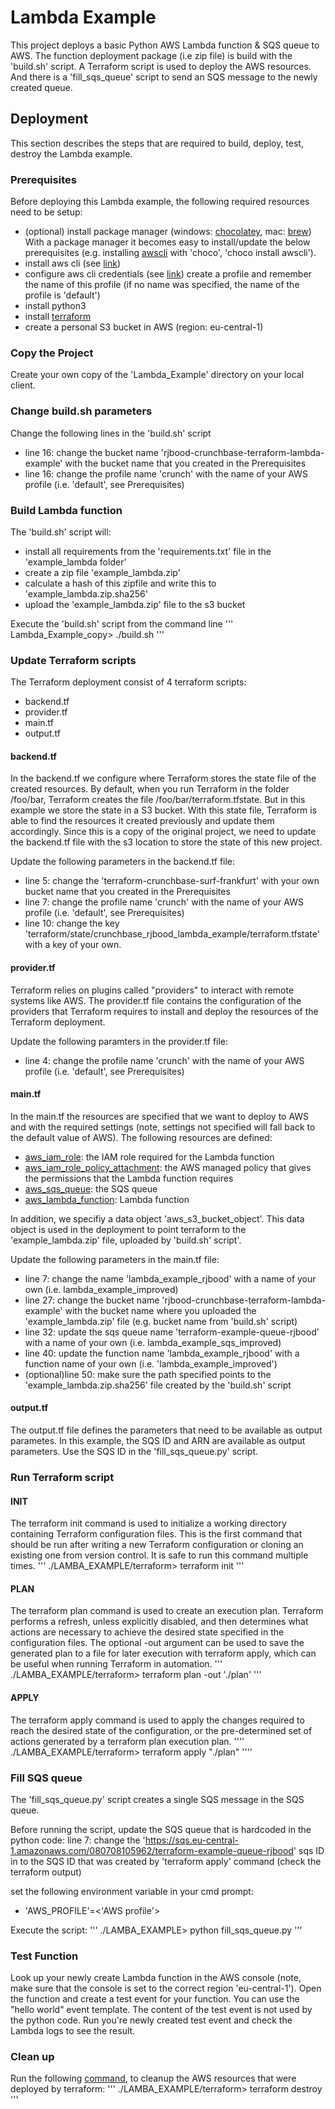 # Lambda Example

This project deploys a basic Python AWS Lambda function & SQS queue to AWS.
The function deployment package (i.e zip file) is build with the 'build.sh' script.
A Terraform script is used to deploy the AWS resources.
And there is a 'fill_sqs_queue' script to send an SQS message to the newly created queue.

## Deployment

This section describes the steps that are required to build, deploy, test, destroy the Lambda example.

### Prerequisites 

Before deploying this Lambda example, the following required resources need to be setup:
- (optional) install package manager (windows: [chocolatey](https://chocolatey.org/install), mac: [brew](https://brew.sh))
    With a package manager it becomes easy to install/update the below prerequisites (e.g. installing [awscli](https://chocolatey.org/packages/awscli) with 'choco', 'choco install awscli').
- install aws cli (see [link](https://docs.aws.amazon.com/cli/latest/userguide/install-cliv2.html))
- configure aws cli credentials (see [link](https://docs.aws.amazon.com/cli/latest/userguide/cli-chap-configure.html))
    create a profile and remember the name of this profile (if no name was specified, the name of the profile is 'default')
- install python3 
- install [terraform](https://www.terraform.io/downloads.html)
- create a personal S3 bucket in AWS (region: eu-central-1)

### Copy the Project

Create your own copy of the 'Lambda_Example' directory on your local client.

### Change build.sh parameters

Change the following lines in the 'build.sh' script
- line 16: change the bucket name 'rjbood-crunchbase-terraform-lambda-example' with the bucket name that you created in the Prerequisites
- line 16: change the profile name 'crunch' with the name of your AWS profile (i.e. 'default', see Prerequisites)

### Build Lambda function

The 'build.sh' script will:
- install all requirements from the 'requirements.txt' file in the 'example_lambda folder'
- create a zip file 'example_lambda.zip'
- calculate a hash of this zipfile and write this to 'example_lambda.zip.sha256'
- upload the 'example_lambda.zip' file to the s3 bucket

Execute the 'build.sh' script from the command line
'''
    Lambda_Example_copy> ./build.sh
'''

### Update Terraform scripts

The Terraform deployment consist of 4 terraform scripts:
- backend.tf
- provider.tf
- main.tf
- output.tf

#### backend.tf
In the backend.tf we configure where Terraform stores the state file of the created resources. By default, when you run Terraform in the folder /foo/bar, Terraform creates the file /foo/bar/terraform.tfstate. But in this example we store the state in a S3 bucket. With this state file, Terraform is able to find the resources it created previously and update them accordingly.
Since this is a copy of the original project, we need to update the backend.tf file with the s3 location to store the state of this new project.

Update the following parameters in the backend.tf file:
- line 5: change the 'terraform-crunchbase-surf-frankfurt' with your own bucket name that you created in the Prerequisites
- line 7: change the profile name 'crunch' with the name of your AWS profile (i.e. 'default', see Prerequisites)
- line 10: change the key 'terraform/state/crunchbase_rjbood_lambda_example/terraform.tfstate' with a key of your own.

#### provider.tf
Terraform relies on plugins called "providers" to interact with remote systems like AWS. 
The provider.tf file contains the configuration of the providers that Terraform requires to install and deploy the resources of the Terraform deployment.

Update the following paramters in the provider.tf file:
- line 4: change the profile name 'crunch' with the name of your AWS profile (i.e. 'default', see Prerequisites)

#### main.tf
In the main.tf the resources are specified that we want to deploy to AWS and with the required settings (note, settings not specified will fall back to the default value of AWS).
The following resources are defined:
- [aws_iam_role](https://registry.terraform.io/providers/hashicorp/aws/latest/docs/resources/iam_role): the IAM role required for the Lambda function
- [aws_iam_role_policy_attachment](https://registry.terraform.io/providers/hashicorp/aws/latest/docs/resources/iam_role_policy_attachment): the AWS managed policy that gives the permissions that the Lambda function requires
- [aws_sqs_queue](https://registry.terraform.io/providers/hashicorp/aws/latest/docs/resources/iam_role_policy_attachment): the SQS queue
- [aws_lambda_function](https://registry.terraform.io/providers/hashicorp/aws/latest/docs/resources/lambda_function): Lambda function

In addition, we specifiy a data object 'aws_s3_bucket_object'. This data object is used in the deployment to point terraform to the 'example_lambda.zip' file, uploaded by 'build.sh' script'.

Update the following parameters in the main.tf file:
- line 7: change the name 'lambda_example_rjbood' with a name of your own (i.e. lambda_example_improved)
- line 27: change the bucket name 'rjbood-crunchbase-terraform-lambda-example' with the bucket name where you uploaded the 'example_lambda.zip' file (e.g. bucket name from 'build.sh' script)
- line 32: update the sqs queue name 'terraform-example-queue-rjbood' with a name of your own (i.e. lambda_example_sqs_improved)
- line 40: update the function name 'lambda_example_rjbood' with a function name of your own (i.e. 'lambda_example_improved')
- (optional)line 50: make sure the path specified points to the 'example_lambda.zip.sha256' file created by the 'build.sh' script

#### output.tf
The output.tf file defines the parameters that need to be available as output parametes.
In this example, the SQS ID and ARN are available as output parameters.
Use the SQS ID in the 'fill_sqs_queue.py' script.

### Run Terraform script

#### INIT
The terraform init command is used to initialize a working directory containing Terraform configuration files. This is the first command that should be run after writing a new Terraform configuration or cloning an existing one from version control. It is safe to run this command multiple times.
'''
    ./LAMBA_EXAMPLE/terraform> terraform init
'''

#### PLAN
The terraform plan command is used to create an execution plan. Terraform performs a refresh, unless explicitly disabled, and then determines what actions are necessary to achieve the desired state specified in the configuration files. The optional -out argument can be used to save the generated plan to a file for later execution with terraform apply, which can be useful when running Terraform in automation.
'''
    ./LAMBA_EXAMPLE/terraform> terraform plan -out './plan'
'''

#### APPLY
The terraform apply command is used to apply the changes required to reach the desired state of the configuration, or the pre-determined set of actions generated by a terraform plan execution plan.
''''
    ./LAMBA_EXAMPLE/terraform> terraform apply "./plan"
''''

### Fill SQS queue
The 'fill_sqs_queue.py' script creates a single SQS message in the SQS queue.

Before running the script, update the SQS queue that is hardcoded in the python code:
line 7: change the 'https://sqs.eu-central-1.amazonaws.com/080708105962/terraform-example-queue-rjbood' sqs ID in to the SQS ID that was created by 'terraform apply' command (check the terraform output)

set the following environment variable in your cmd prompt:
- 'AWS_PROFILE'=<'AWS profile'>

Execute the script:
'''
    ./LAMBA_EXAMPLE> python fill_sqs_queue.py
'''

### Test Function
Look up your newly create Lambda function in the AWS console (note, make sure that the console is set to the correct region 'eu-central-1').
Open the function and create a test event for your function. You can use the "hello world" event template.
The content of the test event is not used by the python code.
Run you're newly created test event and check the Lambda logs to see the result.

### Clean up
Run the following [command](https://www.terraform.io/docs/commands/destroy.html), to cleanup the AWS resources that were deployed by terraform:
'''
    ./LAMBA_EXAMPLE/terraform> terraform destroy
'''